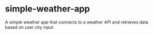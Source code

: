 # simple-weather-app
A simple weather app that connects to a weather API and retrieves data based on user city input
